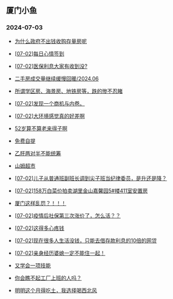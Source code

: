## 厦门小鱼 
### 2024-07-03

+ [为什么政府不出钱收购存量房呢](http://bbs.xmfish.com/read-htm-tid-18213018.html)

+ [[07-02]每日心情签到](http://bbs.xmfish.com/read-htm-tid-18212957.html)

+ [[07-02]医保利息大家有收到没?](http://bbs.xmfish.com/read-htm-tid-18213017.html)

+ [二手房成交量继续缓慢回暖/2024.06](http://bbs.xmfish.com/read-htm-tid-18212985.html)

+ [所谓学区房、海景房、地铁房等，跌的惨不忍睹](http://bbs.xmfish.com/read-htm-tid-18213213.html)

+ [[07-02]发现一个商机与内卷。](http://bbs.xmfish.com/read-htm-tid-18213012.html)

+ [[07-02]大环境感觉真的好差啊](http://bbs.xmfish.com/read-htm-tid-18213209.html)

+ [52岁算不算老来得子啊](http://bbs.xmfish.com/read-htm-tid-18213125.html)

+ [免费自提](http://bbs.xmfish.com/read-htm-tid-18213030.html)

+ [乙肝两对半不能统筹](http://bbs.xmfish.com/read-htm-tid-18213039.html)

+ [山姆超市](http://bbs.xmfish.com/read-htm-tid-18213248.html)

+ [[07-02]儿子从普通班副班长调到尖子班当纪律委员，是升还是降？](http://bbs.xmfish.com/read-htm-tid-18213282.html)

+ [[07-02]158万白菜价拍卖湖里金山嘉馨园5#楼411室安置房](http://bbs.xmfish.com/read-htm-tid-18213252.html)

+ [厦门这样乱罚？！！！](http://bbs.xmfish.com/read-htm-tid-18213305.html)

+ [[07-02]疫情后社保第三次涨价了，怎么活？？](http://bbs.xmfish.com/read-htm-tid-18213267.html)

+ [[07-02]这得多心疼钱](http://bbs.xmfish.com/read-htm-tid-18213204.html)

+ [[07-02]现在很多人生活没钱，只能去借存款利息的10倍的网贷](http://bbs.xmfish.com/read-htm-tid-18213197.html)

+ [[07-02]亲身经历婆媳一定不能住一起！](http://bbs.xmfish.com/read-htm-tid-18213359.html)

+ [又学会一项技能](http://bbs.xmfish.com/read-htm-tid-18213212.html)

+ [你会瞧不起工厂上班的人吗？](http://bbs.xmfish.com/read-htm-tid-18213341.html)

+ [明明这个月得吃土，我选择喝西北风](http://bbs.xmfish.com/read-htm-tid-18213318.html)

